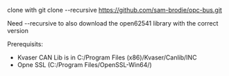 clone with git clone --recursive https://github.com/sam-brodie/opc-bus.git

Need --recursive to also download the open62541 library with the correct version

Prerequisits:
- Kvaser CAN Lib is in C:/Program Files (x86)/Kvaser/Canlib/INC
- Opne SSL (C:/Program Files/OpenSSL-Win64/)